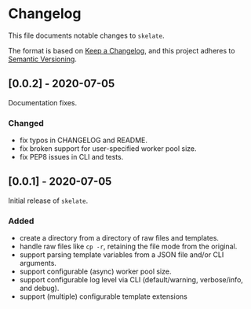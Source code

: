 Changelog
==========

This file documents notable changes to `skelate`.

The format is based on [Keep a Changelog](https://keepachangelog.com/en/1.0.0/),
and this project adheres to [Semantic Versioning](https://semver.org/spec/v2.0.0.html).

[0.0.2] - 2020-07-05
---------------------

Documentation fixes.

### Changed

* fix typos in CHANGELOG and README.
* fix broken support for user-specified worker pool size.
* fix PEP8 issues in CLI and tests.



[0.0.1] - 2020-07-05
---------------------

Initial release of `skelate`.

### Added

* create a directory from a directory of raw files and templates.
* handle raw files like `cp -r`, retaining the file mode from the original.
* support parsing template variables from a JSON file and/or CLI arguments.
* support configurable (async) worker pool size.
* support configurable log level via CLI (default/warning, verbose/info, and debug).
* support (multiple) configurable template extensions
